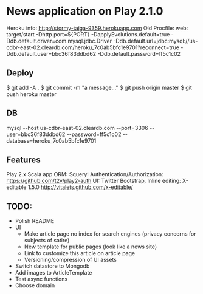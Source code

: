 News application on Play 2.1.0
=====================================
Heroku info: http://stormy-taiga-9359.herokuapp.com
Old Procfile:
web: target/start -Dhttp.port=${PORT} -DapplyEvolutions.default=true -Ddb.default.driver=com.mysql.jdbc.Driver -Ddb.default.url=jdbc:mysql://us-cdbr-east-02.cleardb.com/heroku_7c0ab5bfc1e9701?reconnect=true -Ddb.default.user=bbc36f83ddbd62 -Ddb.default.password=ff5c1c02

Deploy
-----------
$ git add -A .
$ git commit -m "a message..."
$ git push origin master
$ git push heroku master

DB
------------
mysql --host us-cdbr-east-02.cleardb.com --port=3306 --user=bbc36f83ddbd62 --password=ff5c1c02 --database=heroku_7c0ab5bfc1e9701


Features
------------
Play 2.x Scala app
ORM: Squeryl
Authentication/Authorization: https://github.com/t2v/play2-auth
UI: Twitter Bootstrap, Inline editing: X-editable 1.5.0 http://vitalets.github.com/x-editable/


TODO:
---------------
- Polish README
- UI
  - Make article page no index for search engines (privacy concerns for subjects of satire)
  - New template for public pages (look like a news site)
  - Link to customize this article on article page
  - Versioning/compression of UI assets
- Switch datastore to Mongodb
- Add images to ArticleTemplate
- Test async functions
- Choose domain

